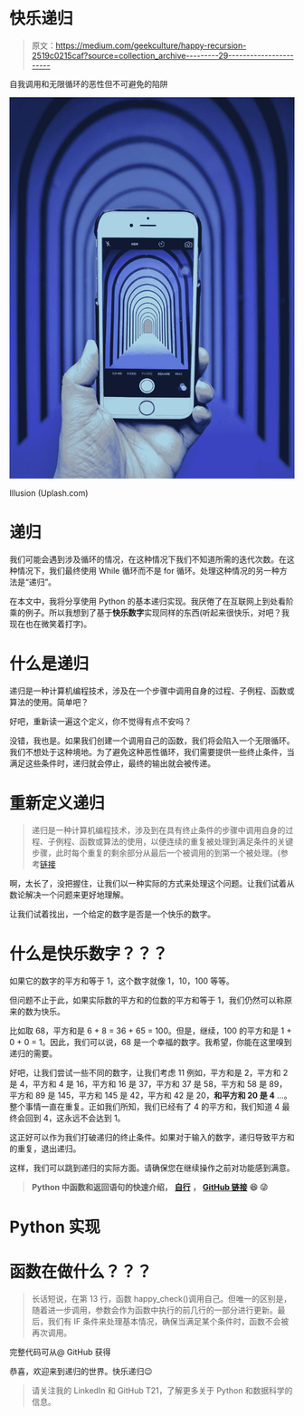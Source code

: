 # 快乐递归

> 原文：<https://medium.com/geekculture/happy-recursion-2519c0215caf?source=collection_archive---------29----------------------->

自我调用和无限循环的恶性但不可避免的陷阱

![](img/32b824d901c41ab33448cb80d474177d.png)

Illusion (Uplash.com)

# 递归

我们可能会遇到涉及循环的情况，在这种情况下我们不知道所需的迭代次数。在这种情况下，我们最终使用 While 循环而不是 for 循环。处理这种情况的另一种方法是“递归”。

在本文中，我将分享使用 Python 的基本递归实现。我厌倦了在互联网上到处看阶乘的例子。所以我想到了基于**快乐数字**实现同样的东西(听起来很快乐，对吧？我现在也在微笑着打字)。

# 什么是递归

递归是一种计算机编程技术，涉及在一个步骤中调用自身的过程、子例程、函数或算法的使用。简单吧？

好吧，重新读一遍这个定义，你不觉得有点不安吗？

没错，我也是。如果我们创建一个调用自己的函数，我们将会陷入一个无限循环。我们不想处于这种境地。为了避免这种恶性循环，我们需要提供一些终止条件，当满足这些条件时，递归就会停止，最终的输出就会被传递。

# 重新定义递归

> 递归是一种计算机编程技术，涉及到在具有终止条件的步骤中调用自身的过程、子例程、函数或算法的使用，以便连续的重复被处理到满足条件的关键步骤，此时每个重复的剩余部分从最后一个被调用的到第一个被处理。(参考[链接](https://www.sparknotes.com/cs/recursion/whatisrecursion/section1/)

啊，太长了，没把握住，让我们以一种实际的方式来处理这个问题。让我们试着从数论解决一个问题来更好地理解。

让我们试着找出，一个给定的数字是否是一个快乐的数字。

# 什么是快乐数字？？？

如果它的数字的平方和等于 1，这个数字就像 1，10，100 等等。

但问题不止于此，如果实际数的平方和的位数的平方和等于 1，我们仍然可以称原来的数为快乐。

比如取 68，平方和是 6 + 8 = 36 + 65 = 100。但是，继续，100 的平方和是 1 + 0 + 0 = 1。因此，我们可以说，68 是一个幸福的数字。我希望，你能在这里嗅到递归的需要。

好吧，让我们尝试一些不同的数字，让我们考虑 11 例如，平方和是 2，平方和 2 是 4，平方和 4 是 16，平方和 16 是 37，平方和 37 是 58，平方和 58 是 89，平方和 89 是 145，平方和 145 是 42，平方和 42 是 20，**和平方和 20 是 4** …。整个事情一直在重复。正如我们所知，我们已经有了 4 的平方和，我们知道 4 最终会回到 4，这永远不会达到 1。

这正好可以作为我们打破递归的终止条件。如果对于输入的数字，递归导致平方和的重复，退出递归。

这样，我们可以跳到递归的实际方面。请确保您在继续操作之前对功能感到满意。

> **Python 中函数和返回语句的快速介绍，** [**自行**](https://www.linkedin.com/in/arvindhhp/) **，** [**GitHub 链接**](https://github.com/arvindhhp/PyPro_ahhp/blob/main/Part_007_Functions.ipynb) **😆 😜**

# Python 实现

# **函数在做什么？？？**

> 长话短说，在第 13 行，函数 happy_check()调用自己。但唯一的区别是，随着进一步调用，参数会作为函数中执行的前几行的一部分进行更新。最后，我们有 IF 条件来处理基本情况，确保当满足某个条件时，函数不会被再次调用。

完整代码可从@ GitHub 获得

恭喜，欢迎来到递归的世界。快乐递归😉

> 请关注我的 LinkedIn 和 GitHub T21，了解更多关于 Python 和数据科学的信息。
